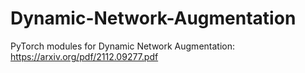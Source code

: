 # Dynamic-Network-Augmentation

PyTorch modules for Dynamic Network Augmentation: https://arxiv.org/pdf/2112.09277.pdf
